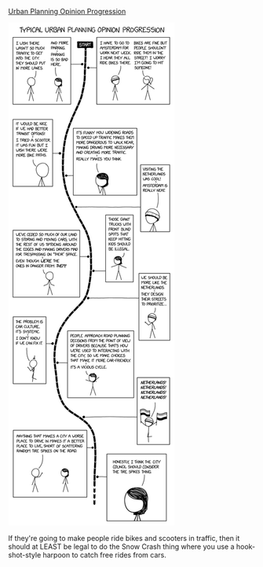 [Urban Planning Opinion Progression](https://xkcd.com/2832)

![Urban Planning Opinion Progression](./random_comic.png)

If they're going to make people ride bikes and scooters in traffic, then it should at LEAST be legal to do the Snow Crash thing where you use a hook-shot-style harpoon to catch free rides from cars.

